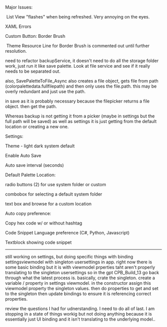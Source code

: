 ﻿Major Issues:

​	List View "flashes" when being refreshed. Very annoying on the eyes.

XAML Errors

Custom Button: Border Brush

​	Theme Resource Line for Border Brush is commented out until further resolution.



need to refactor backupService, it doesn't need to do all the storage folder work, just run it like save palette. Look at file service and see if it really needs to be separated out.

also, SavePaletteToFile_Async also creates a file object, gets file from path (colorpalettedata.fullfilepath) and then only uses the file.path. this may be overly redundant and just use the path.

in save as it is probably necessary because the filepicker returns a file object. then get the path.

Whereas backup is not getting it from a picker (maybe in settings but the full path will be saved) as well as settings it is just getting from the default location or creating a new one.



Settings:

Theme - light dark system default

Enable Auto Save

Auto save interval (seconds)

Default Palette Location:

radio buttons (2) for use system folder or custom

combobox for selecting a default system folder

text box and browse for a custom location



Auto copy preference:

Copy hex code w/ or without hashtag

Code Snippet Language preference (C#, Python, Javascript)

Textblock showing code snippet





---

still working on settings, but doing specific things with binding settingsviewmodel with singleton usersettings in app. right now there is some basic binding but it is with viewmodel prperties taht aren't properly translating to the singleton usersettings so in the gpt CPB_Build_13 go back through what the latest process is. basically, crate the singleton. create a variable / property in settings viewmodel. in the constructor assign this viewmodel property the singleton values. then do properties to get and set to the singleton then update bindings to ensure it is referencing correct properties.



review the questions I had for udnerstanding. I need to do all of last. I am stopping in a state of things workig but not doing anything because it is essentially just UI binding and it isn't translating to the underlying model..
